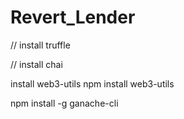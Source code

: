 # Revert_Lender


// install truffle

// install chai

install web3-utils
npm install web3-utils


npm install -g ganache-cli
